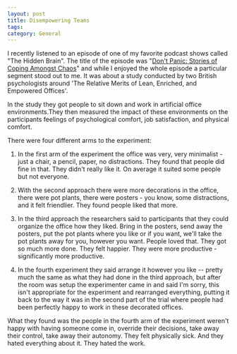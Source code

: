 ```yaml
---
layout: post
title: Disempowering Teams
tags: 
category: General
---
```

I recently listened to an episode of one of my favorite podcast shows called "The Hidden Brain". The title of the episode was "[Don't Panic: Stories of Coping Amongst Chaos](https://www.npr.org/2019/04/01/708784662/dont-panic-stories-of-coping-amidst-chaos)" and while I enjoyed the whole episode a particular segment stood out to me. It was about a study conducted by two British psychologists around 'The Relative Merits of Lean, Enriched, and Empowered Offices'. 

In the study they got people to sit down and work in artificial office environments.They then measured the impact of these environments on the participants feelings of psychological comfort, job satisfaction, and physical comfort.

There were four different arms to the experiment:

1) In the first arm of the experiment the office was very, very minimalist - just a chair, a pencil, paper, no distractions. They found that people did fine in that. They didn't really like it. On average it suited some people but not everyone.

2) With the second approach there were more decorations in the office, there were pot plants, there were posters - you know, some distractions, and it felt friendlier. They found people liked that more.

3) In the third approach the researchers said to participants that they could organize the office how they liked. Bring in the posters, send away the posters, put the pot plants where you like or if you want, we'll take the pot plants away for you, however you want. People loved that. They got so much more done. They felt happier. They were more productive - significantly more productive.

4) In the fourth experiment they said arrange it however you like -- pretty much the same as what they had done in the third approach, but after the room was setup the experimenter came in and said I'm sorry, this isn't appropriate for the experiment and rearranged everything, putting it back to the way it was in the second part of the trial where people had been perfectly happy to work in these decorated offices.

What they found was the people in the fourth arm of the experiment weren't happy with having someone come in, override their decisions, take away their control, take away their autonomy. They felt physically sick. And they hated everything about it. They hated the work.
